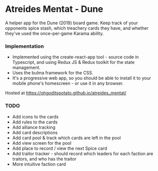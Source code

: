 # Atreides Mentat - Dune

A helper app for the Dune (2019) board game.
Keep track of your opponents spice stash, which treachery cards they have, and whether they've used the once-per-game Karama ability.

### Implementation
- Implemented using the create-react-app tool - source code in Typescript, and using Redux JS & Redux toolkit for the state management.
- Uses the bulma framework for the CSS.
- It's a progressive web app, so you should be able to install it to your mobile phone's homescreen - or use it in any browser.

Hosted at https://ohgoditspotato.github.io/atreides_mentat/


### TODO
- Add icons to the cards
- Add rules to the cards
- Add alliance tracking
- Add card descriptions
- Add card pool & track which cards are left in the pool
- Add view screen for the pool
- Add place to record / view the next Spice card
- Add traitor tracker - should record which leaders for each faction are traitors, and who has the traitor
- More intuitive faction card
